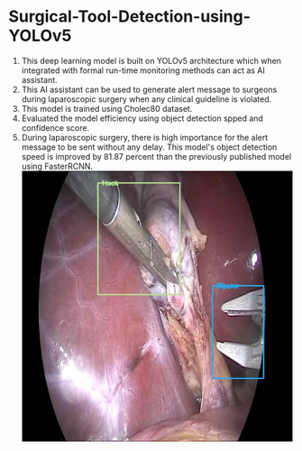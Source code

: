 # Surgical-Tool-Detection-using-YOLOv5
1. This deep learning model is built on YOLOv5 architecture which when integrated with formal run-time monitoring methods can act as AI assistant.
2. This AI assistant can be used to generate alert message to surgeons during laparoscopic surgery when any clinical guideline is violated.
3. This model is trained using Cholec80 dataset.
4. Evaluated the model efficiency using object detection spped and confidence score.
5. During laparoscopic surgery, there is high importance for the alert message to be sent without any delay. This model's object detection speed is improved by 81.87 percent than the previously published model using FasterRCNN.
 ![Output predicted image with 'Bipolar' and 'Hook' as detected objects](Prediction_Output.jpg)

